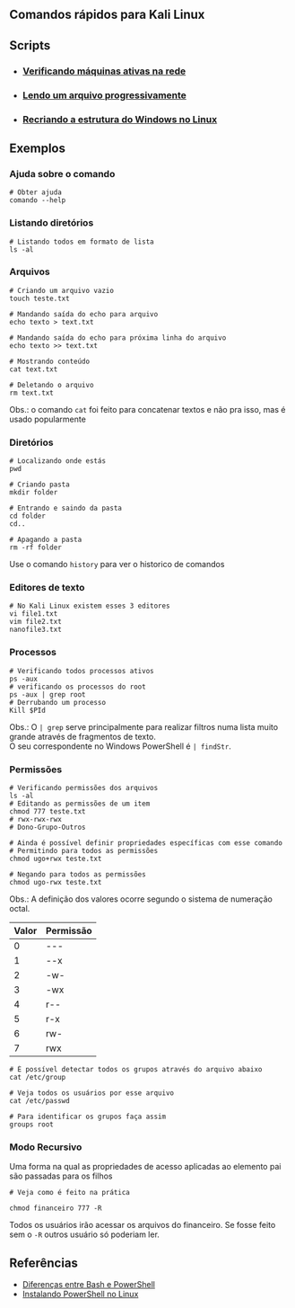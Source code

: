 ## Comandos rápidos para Kali Linux

## Scripts

- ### [Verificando máquinas ativas na rede](https://github.com/ThiagoSousa81/Kali-Linux/blob/main/script.sh)

- ### [Lendo um arquivo progressivamente](https://github.com/ThiagoSousa81/Kali-Linux/blob/main/writeOutput.sh)

- ### [Recriando a estrutura do Windows no Linux](https://github.com/ThiagoSousa81/Kali-Linux/blob/main/windows.iso.sh)

## Exemplos

### Ajuda sobre o comando
    # Obter ajuda
    comando --help

### Listando diretórios
    
    # Listando todos em formato de lista
    ls -al

### Arquivos

    # Criando um arquivo vazio
    touch teste.txt

    # Mandando saída do echo para arquivo
    echo texto > text.txt

    # Mandando saída do echo para próxima linha do arquivo
    echo texto >> text.txt

    # Mostrando conteúdo
    cat text.txt

    # Deletando o arquivo
    rm text.txt

Obs.: o comando ```cat``` foi feito para concatenar textos e não pra isso, mas é usado popularmente

### Diretórios

    # Localizando onde estás
    pwd

    # Criando pasta
    mkdir folder

    # Entrando e saindo da pasta
    cd folder
    cd..

    # Apagando a pasta
    rm -rf folder

Use o comando ```history``` para ver o historico de comandos

### Editores de texto

    # No Kali Linux existem esses 3 editores
    vi file1.txt
    vim file2.txt
    nanofile3.txt

### Processos

    # Verificando todos processos ativos
    ps -aux
    # verificando os processos do root
    ps -aux | grep root
    # Derrubando um processo
    Kill $PId

Obs.: O ```| grep``` serve principalmente para realizar filtros numa lista muito grande através de fragmentos de texto. <br>O seu correspondente no Windows PowerShell é ```| findStr```.

### Permissões

    # Verificando permissões dos arquivos
    ls -al
    # Editando as permissões de um item
    chmod 777 teste.txt
    # rwx-rwx-rwx
    # Dono-Grupo-Outros

    # Ainda é possível definir propriedades específicas com esse comando
    # Permitindo para todos as permissões
    chmod ugo+rwx teste.txt

    # Negando para todos as permissões
    chmod ugo-rwx teste.txt


Obs.: A definição dos valores ocorre segundo o sistema de numeração octal.

| Valor | Permissão |
| --- | --- |
| 0 | --- |
| 1 | --x |
| 2 | -w- |
| 3 | -wx |
| 4 | r-- |
| 5 | r-x |
| 6 | rw- |
| 7 | rwx |

    # É possível detectar todos os grupos através do arquivo abaixo
    cat /etc/group
    
    # Veja todos os usuários por esse arquivo
    cat /etc/passwd

    # Para identificar os grupos faça assim
    groups root

### Modo Recursivo
Uma forma na qual as propriedades de acesso aplicadas ao elemento pai são passadas para os filhos

    # Veja como é feito na prática

    chmod financeiro 777 -R

Todos os usuários irão acessar os arquivos do financeiro. Se fosse feito sem o ```-R``` outros usuário só poderiam ler.


## Referências

- [Diferenças entre Bash e PowerShell](https://linuxuniverse.com.br/linux/bashps)
- [Instalando PowerShell no Linux](https://matteoguadrini.github.io/posts/linux-and-powershell/)




